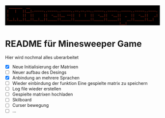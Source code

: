 ![Bildbeschreibung](Minsweeper.png)
# README für Minesweeper Game
Hier wird nochmal alles uberarbeitet

- [x] Neue Initialisierung der Matrixen
- [ ] Neuer aufbau des Desings
- [x] Anbindung an mehrere Sprachen
- [ ] Wieder einbindung der funktion Eine gespielte matrix zu speichern
- [ ] Log file wieder erstellen
- [ ] Gespielte matrixen hochladen
- [ ] Skilboard
- [ ] Curser bewegung
- [ ] ...
